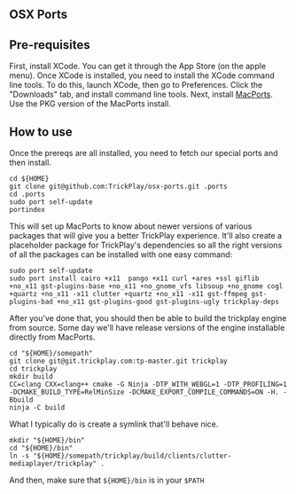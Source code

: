 OSX Ports
---------

Pre-requisites
--------------

First, install XCode.  You can get it through the App Store (on the apple menu).
Once XCode is installed, you need to install the XCode command line tools.  To do this, launch XCode, then go to Preferences.  Click the "Downloads" tab, and install command line tools.
Next, install [MacPorts][mp].  Use the PKG version of the MacPorts install.

[mp]: http://www.macports.org/install.php


How to use
----------

Once the prereqs are all installed, you need to fetch our special ports and then install.

    cd ${HOME}
    git clone git@github.com:TrickPlay/osx-ports.git .ports
    cd .ports
    sudo port self-update
    portindex

This will set up MacPorts to know about newer versions of various packages that will give you a better TrickPlay experience.  It'll also create a placeholder package for TrickPlay's dependencies so all the right versions of all the packages can be installed with one easy command:

    sudo port self-update
    sudo port install cairo +x11  pango +x11 curl +ares +ssl giflib +no_x11 gst-plugins-base +no_x11 +no_gnome_vfs libsoup +no_gnome cogl +quartz +no_x11 -x11 clutter +quartz +no_x11 -x11 gst-ffmpeg gst-plugins-bad +no_x11 gst-plugins-good gst-plugins-ugly trickplay-deps

After you've done that, you should then be able to build the trickplay engine from source.  Some day we'll have release versions of the engine installable directly from MacPorts.

    cd "${HOME}/somepath"
    git clone git@git.trickplay.com:tp-master.git trickplay
    cd trickplay
    mkdir build
    CC=clang CXX=clang++ cmake -G Ninja -DTP_WITH_WEBGL=1 -DTP_PROFILING=1 -DCMAKE_BUILD_TYPE=RelMinSize -DCMAKE_EXPORT_COMPILE_COMMANDS=ON -H. -Bbuild
    ninja -C build

What I typically do is create a symlink that'll behave nice.

    mkdir "${HOME}/bin"
    cd "${HOME}/bin"
    ln -s "${HOME}/somepath/trickplay/build/clients/clutter-mediaplayer/trickplay" .

And then, make sure that `${HOME}/bin` is in your `$PATH`
